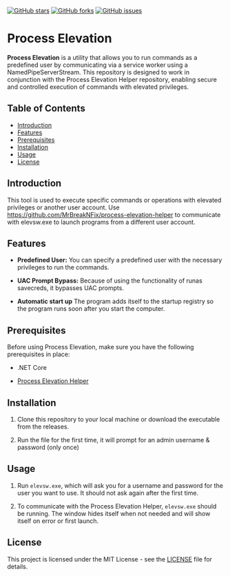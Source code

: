 [![GitHub stars](https://img.shields.io/github/stars/MrBreakNFix/process-elevation?style=social)](https://github.com/MrBreakNFix/process-elevation/stargazers)
[![GitHub forks](https://img.shields.io/github/forks/MrBreakNFix/process-elevation?style=social)](https://github.com/MrBreakNFix/process-elevation/network)
[![GitHub issues](https://img.shields.io/github/issues/MrBreakNFix/process-elevation)](https://github.com/MrBreakNFix/process-elevation/issues)


# Process Elevation

**Process Elevation** is a utility that allows you to run commands as a predefined user by communicating via a service worker using a NamedPipeServerStream. This repository is designed to work in conjunction with the Process Elevation Helper repository, enabling secure and controlled execution of commands with elevated privileges.

## Table of Contents
- [Introduction](#introduction)
- [Features](#features)
- [Prerequisites](#prerequisites)
- [Installation](#installation)
- [Usage](#usage)
- [License](#license)

## Introduction

This tool is used to execute specific commands or operations with elevated privileges or another user account. Use https://github.com/MrBreakNFix/process-elevation-helper to communicate with elevsw.exe to launch programs from a different user account.

## Features

- **Predefined User:** You can specify a predefined user with the necessary privileges to run the commands.

- **UAC Prompt Bypass:** Because of using the functionality of runas savecreds, it bypasses UAC prompts.

- **Automatic start up** The program adds itself to the startup registry so the program runs soon after you start the computer.

## Prerequisites

Before using Process Elevation, make sure you have the following prerequisites in place:

- .NET Core

- [Process Elevation Helper](https://github.com/MrBreakNFix/process-elevation-helper)

## Installation

1. Clone this repository to your local machine or download the executable from the releases.
   
3. Run the file for the first time, it will prompt for an admin username & password (only once) 

## Usage

1. Run `elevsw.exe`, which will ask you for a username and password for the user you want to use. It should not ask again after the first time.

2. To communicate with the Process Elevation Helper, `elevsw.exe` should be running. The window hides itself when not needed and will show itself on error or first launch.

## License

This project is licensed under the MIT License - see the [LICENSE](LICENSE) file for details.
